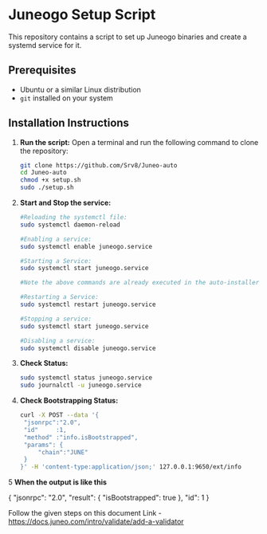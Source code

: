 # Juneogo Setup Script

This repository contains a script to set up Juneogo binaries and create a systemd service for it.

## Prerequisites

- Ubuntu or a similar Linux distribution
- `git` installed on your system

## Installation Instructions

1. **Run the script:**
   Open a terminal and run the following command to clone the repository:
   ```bash
   git clone https://github.com/Srv8/Juneo-auto
   cd Juneo-auto
   chmod +x setup.sh
   sudo ./setup.sh

2. **Start and Stop the service:**
   ```bash
   #Reloading the systemctl file:
   sudo systemctl daemon-reload

   #Enabling a service:
   sudo systemctl enable juneogo.service

   #Starting a Service:
   sudo systemctl start juneogo.service

   #Note the above commands are already executed in the auto-installer, this is noted for future uses.

   #Restarting a Service:
   sudo systemctl restart juneogo.service

   #Stopping a service:
   sudo systemctl start juneogo.service

   #Disabling a service:
   sudo systemctl disable juneogo.service

3. **Check Status:**
   ```bash
   sudo systemctl status juneogo.service
   sudo journalctl -u juneogo.service

4. **Check Bootstrapping Status:**
   ```bash
   curl -X POST --data '{
    "jsonrpc":"2.0",
    "id"     :1,
    "method" :"info.isBootstrapped",
    "params": {
        "chain":"JUNE"
    }
   }' -H 'content-type:application/json;' 127.0.0.1:9650/ext/info

5 **When the output is like this**

   {
     "jsonrpc": "2.0",
     "result": {
       "isBootstrapped": true
     },
     "id": 1
   }

Follow the given steps on this document
Link - https://docs.juneo.com/intro/validate/add-a-validator
   


